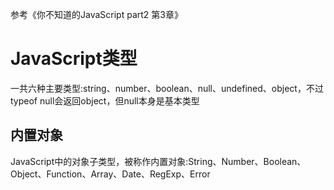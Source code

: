 参考《你不知道的JavaScript part2 第3章》
# JavaScript类型
一共六种主要类型:string、number、boolean、null、undefined、object，不过typeof null会返回object，但null本身是基本类型

## 内置对象
JavaScript中的对象子类型，被称作内置对象:String、Number、Boolean、Object、Function、Array、Date、RegExp、Error